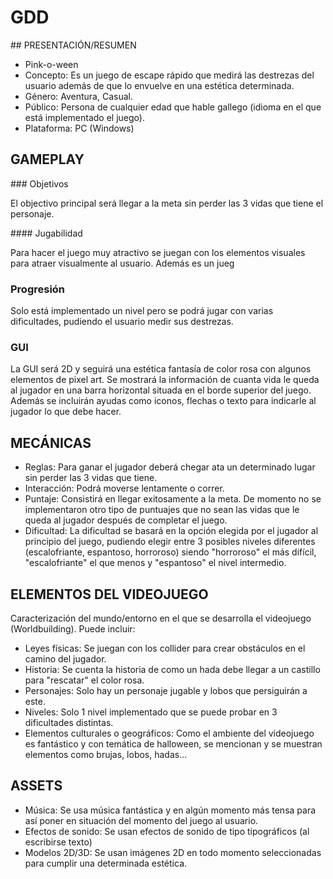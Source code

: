 # GDD

## PRESENTACIÓN/RESUMEN

- Pink-o-ween
- Concepto: Es un juego de escape rápido que medirá las destrezas del usuario además de que lo envuelve en una estética determinada.
- Género: Aventura, Casual.
- Público: Persona de cualquier edad que hable gallego (idioma en el que está implementado el juego).
- Plataforma: PC (Windows)


## GAMEPLAY

### Objetivos

El objectivo principal será llegar a la meta sin perder las 3 vidas que tiene el personaje.

#### Jugabilidad

Para hacer el juego muy atractivo se juegan con los elementos visuales para atraer visualmente al usuario. Además es un jueg 

### Progresión

Solo está implementado un nivel pero se podrá jugar con varias dificultades, pudiendo el usuario medir sus destrezas.

### GUI

La GUI será 2D y seguirá una estética fantasía de color rosa con algunos elementos de pixel art. 
Se mostrará la información de cuanta vida le queda al jugador en una barra horizontal situada en el borde superior del juego.
Además se incluirán ayudas como iconos, flechas o texto para indicarle al jugador lo que debe hacer.

## MECÁNICAS

- Reglas: Para ganar el jugador deberá chegar ata un determinado lugar sin perder las 3 vidas que tiene.
- Interacción: Podrá moverse lentamente o correr.
- Puntaje: Consistirá en llegar exitosamente a la meta. De momento no se implementaron otro tipo de puntuajes que no sean las vidas que le queda al jugador después de completar el juego.
- Dificultad: La dificultad se basará en la opción elegida por el jugador al principio del juego, pudiendo elegir entre 3 posibles niveles diferentes (escalofriante, espantoso, horroroso) siendo "horroroso" el más difícil, "escalofriante" el que menos y "espantoso" el nivel intermedio.

## ELEMENTOS DEL VIDEOJUEGO

Caracterización del mundo/entorno en el que se desarrolla el videojuego (Worldbuilding). Puede incluir:

- Leyes físicas: Se juegan con los collider para crear obstáculos en el camino del jugador.
- Historia: Se cuenta la historia de como un hada debe llegar a un castillo para "rescatar" el color rosa.
- Personajes: Solo hay un personaje jugable y lobos que persiguirán a este.
- Niveles: Solo 1 nivel implementado que se puede probar en 3 dificultades distintas.
- Elementos culturales o geográficos: Como el ambiente del videojuego es fantástico y con temática de halloween, se mencionan y se muestran elementos como brujas, lobos, hadas...

## ASSETS

- Música: Se usa música fantástica y en algún momento más tensa para así poner en situación del momento del juego al usuario.
- Efectos de sonido: Se usan efectos de sonido de tipo tipográficos (al escribirse texto)
- Modelos 2D/3D: Se usan imágenes 2D en todo momento seleccionadas para cumplir una determinada estética.
